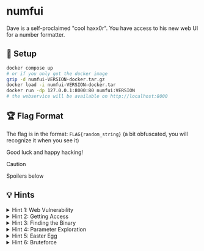 # numfui

Dave is a self-proclaimed "cool haxx0r". You have access to his new web UI for
a number formatter.

## 🚀 Setup

```bash
docker compose up
# or if you only got the docker image
gzip -d numfui-VERSION-docker.tar.gz
docker load -i numfui-VERSION-docker.tar
docker run -dp 127.0.0.1:8000:80 numfui:VERSION
# the webservice will be available on http://localhost:8000
```

## 🏆 Flag Format

The flag is in the format: `FLAG{random_string}` (a bit obfuscated, you will
recognize it when you see it)

Good luck and happy hacking!

> [!CAUTION]
> Spoilers below

## 💡 Hints

<details>
<summary>Hint 1: Web Vulnerability</summary>
Look carefully at the way you input numbers. Perhaps you can somehow send
non-numbers to the webservice?
</details>

<details>
<summary>Hint 2: Getting Access</summary>
The Webform number field is vulnerable to os-command injection. Play around with
it a bit and use urlencoding where needed.
</details>

<details>
<summary>Hint 3: Finding the Binary</summary>
Dave mentions a program to calculate time in his notes. Check his /home/dave/.local/bin directory for a binary called "timars".
</details>

<details>
<summary>Hint 4: Parameter Exploration</summary>
The timars program has specific parameters (-f/--from, -t/--to, -p/--pause). Dave seems to have a favorite number...
</details>

<details>
<summary>Hint 5: Easter Egg</summary>
Check the web application code for any special values or preferences Dave might have. The number 1337 seems significant to him.
</details>

<details>
<summary>Hint 6: Bruteforce</summary>
Reverse engineering this rust application seems tedious. Try brute forcing the
parameters, and keep his favorite number in mind.
</details>
